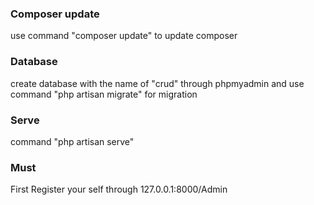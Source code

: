 ### Composer update

use command "composer update" to update composer

### Database

create database with the name of "crud" through phpmyadmin
and use command "php artisan migrate" for migration

### Serve

command "php artisan serve"

### Must

First Register your self through
127.0.0.1:8000/Admin
